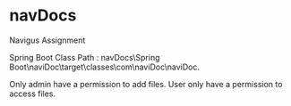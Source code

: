 # navDocs
 Navigus Assignment

Spring Boot Class Path : navDocs\Spring Boot\naviDoc\target\classes\com\naviDoc\naviDoc.

Only admin have a permission to add files. User only have a permission to access files.
